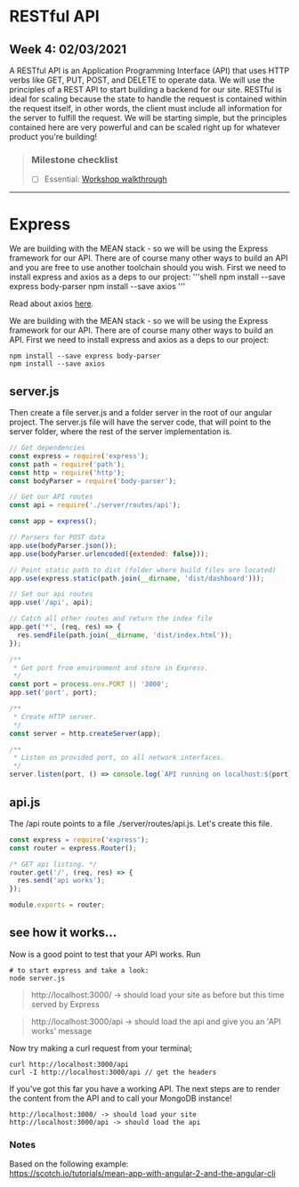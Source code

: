 # RESTful API
## Week 4: 02/03/2021

A RESTful API is an Application Programming Interface (API) that uses HTTP verbs like GET, PUT,
POST, and DELETE to operate data. We will use the principles of a REST API to start building a
backend for our site. RESTful is ideal for scaling because the state to handle the request is
contained within the request itself, in other words, the client must include all information for the
server to fulfill the request. We will be starting simple, but the principles contained here are very
powerful and can be scaled right up for whatever product you're building!

> ### Milestone checklist
> - [ ] Essential: [Workshop walkthrough](videos/6.ogg)
***

# Express

We are building with the MEAN stack - so we will be using the Express framework for our API. There
are of course many other ways to build an API and you are free to use another toolchain should you
wish. First we need to install express and axios as a deps to our project:
'''shell npm install --save express body-parser npm install --save axios
'''

Read about axios [here](https://github.com/axios/axios).

We are building with the MEAN stack - so we will be using the Express framework for our API. There
are of course many other ways to build an API. First we need to install express and axios as a deps
to our project:

```shell
npm install --save express body-parser
npm install --save axios
```

## server.js

Then create a file server.js and a folder server in the root of our angular project. The server.js
file will have the server code, that will point to the server folder, where the rest of the server
implementation is.

```js
// Get dependencies
const express = require('express');
const path = require('path');
const http = require('http');
const bodyParser = require('body-parser');

// Get our API routes
const api = require('./server/routes/api');

const app = express();

// Parsers for POST data
app.use(bodyParser.json());
app.use(bodyParser.urlencoded({extended: false}));

// Point static path to dist (folder where build files are located)
app.use(express.static(path.join(__dirname, 'dist/dashboard')));

// Set our api routes
app.use('/api', api);

// Catch all other routes and return the index file
app.get('*', (req, res) => {
  res.sendFile(path.join(__dirname, 'dist/index.html'));
});

/**
 * Get port from environment and store in Express.
 */
const port = process.env.PORT || '3000';
app.set('port', port);

/**
 * Create HTTP server.
 */
const server = http.createServer(app);

/**
 * Listen on provided port, on all network interfaces.
 */
server.listen(port, () => console.log(`API running on localhost:${port}`));
```

## api.js

The /api route points to a file ./server/routes/api.js. Let's create this file.

```js
const express = require('express');
const router = express.Router();

/* GET api listing. */
router.get('/', (req, res) => {
  res.send('api works');
});

module.exports = router;
```

## see how it works...

Now is a good point to test that your API works. Run

```shell
# to start express and take a look:
node server.js
```

> http://localhost:3000/ -> should load your site as before but this time served by Express

> http://localhost:3000/api -> should load the api and give you an 'API works' message

Now try making a curl request from your terminal;

```shell
curl http://localhost:3000/api
curl -I http://localhost:3000/api // get the headers
```

If you've got this far you have a working API. The next steps are to render the content from the API
and to call your MongoDB instance!

```shell
http://localhost:3000/ -> should load your site
http://localhost:3000/api -> should load the api
```

### Notes

Based on the following example:  
https://scotch.io/tutorials/mean-app-with-angular-2-and-the-angular-cli
